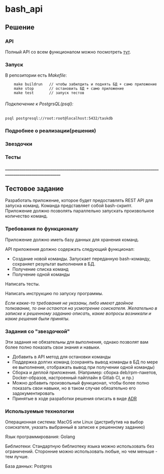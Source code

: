 # bash_api

## Решение

### API

Полный API со всем функционалом можно посмотреть [тут](docs/swagger.yaml).

### Запуск

В репозитории есть *Makefile*:
```
    make buildrun   // чтобы забилдить и поднять БД + само приложение
    make stop       // остановить БД + само приложение
    make test       // запуск тестов
```

###### Подключение к PostgrsQL(psql):
```
psql postgresql://root:root@localhost:5432/taskdb
```

### Подробнее о реализации(решения)

### Звездочки

### Тесты


**______________________________________________________________________________________________________**

## Тестовое задание

Разработать приложение, которое будет предоставлять REST API для запуска команд.
Команда представляет собой bash-скрипт.
Приложение должно позволять параллельно запускать произвольное количество команд.

### Требования по функционалу

Приложение должно иметь базу данных для хранения команд.

API приложения должно содержать следующий функционал:

- Создание новой команды. Запускает переданную bash-команду, сохраняет результат выполнения в БД.
- Получение списка команд
- Получение одной команды

Написать тесты.

Написать инструкцию по запуску программы.

*Если какие-то требования не указаны, либо имеют двойное толкование, то они остаются на усмотрение соискателя.
Желательно в записке к решенному заданию описать, какие вопросы возникали и какие решения были приняты.*

### Задания со "звездочкой"

Эти задания не обязательны для выполнения, однако позволят вам более полно показать свои знания и навыки.

- Добавить в API метод для остановки команды
- Поддержка долгих команд (сохранять вывод команды в БД по мере ее выполнения, отображать вывод при получении одной команды)
- Сборка и деплой приложения. (Например: сборка deb/rpm-пакетов, Docker-образов, настроенный пайплайн в Gitlab CI, и пр.)
- Можно добавить произвольный функционал, чтобы более полно показать свои навыки, но в таком случае обязательно его задокументировать
- Принятые в ходе разработки решения описать в виде [ADR](https://cognitect.com/blog/2011/11/15/documenting-architecture-decisions)

### Используемые технологии

Операционная система: MacOS или Linux (дистрибутив на выбор соискателя, указать выбранный в записке к решенному заданию)

Язык программирования: Golang

Библиотеки: Стандартную библиотеку языка можно использовать без ограничений. Сторонние можно использовать любые, но чем меньше - тем лучше.

База данных: Postgres
